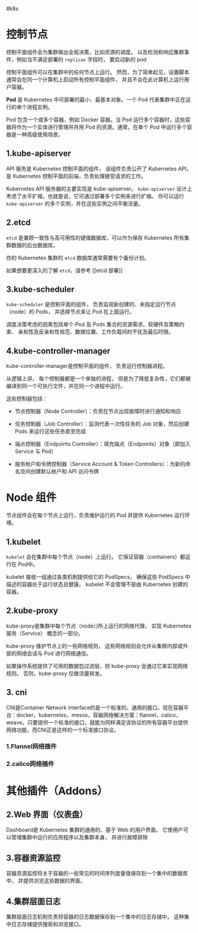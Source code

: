 #k8s

# 控制节点

控制平面组件会为集群做出全局决策，比如资源的调度。 以及检测和响应集群事件，例如当不满足部署的 `replicas` 字段时， 要启动新的 pod

控制平面组件可以在集群中的任何节点上运行。 然而，为了简单起见，设置脚本通常会在同一个计算机上启动所有控制平面组件， 并且不会在此计算机上运行用户容器。 

**Pod** 是 Kubernetes 中可部署的最小、最基本对象。一个 Pod 代表集群中正在运行的单个进程实例。

Pod 包含一个或多个容器，例如 Docker 容器。当 Pod 运行多个容器时，这些容器将作为一个实体进行管理并共用 Pod 的资源。通常，在单个 Pod 中运行多个容器是一种高级使用场景。

## 1.kube-apiserver

API 服务是 Kubernetes 控制平面的组件， 该组件负责公开了 Kubernetes API，是 Kubernetes 控制平面的前端，负责处理接受请求的工作。

Kubernetes API 服务器的主要实现是 kube-apiserver。 `kube-apiserver` 设计上考虑了水平扩缩，也就是说，它可通过部署多个实例来进行扩缩。 你可以运行 `kube-apiserver` 的多个实例，并在这些实例之间平衡流量。

## 2.etcd

`etcd` 是兼顾一致性与高可用性的键值数据库，可以作为保存 Kubernetes 所有集群数据的后台数据库。

你的 Kubernetes 集群的 `etcd` 数据库通常需要有个备份计划。

如果想要更深入的了解 `etcd`，请参考 [[etcd 部署]]

## 3.kube-scheduler

`kube-scheduler` 是控制平面的组件， 负责监视新创建的、未指定运行节点（node）的 Pods， 并选择节点来让 Pod 在上面运行。

调度决策考虑的因素包括单个 Pod 及 Pods 集合的资源需求、软硬件及策略约束、 亲和性及反亲和性规范、数据位置、工作负载间的干扰及最后时限。

## 4.kube-controller-manager

kube-controller-manager是控制平面的组件， 负责运行控制器进程。

从逻辑上讲， 每个控制器都是一个单独的进程， 但是为了降低复杂性，它们都被编译到同一个可执行文件，并在同一个进程中运行。

这些控制器包括：

*   节点控制器（Node Controller）：负责在节点出现故障时进行通知和响应

*   任务控制器（Job Controller）：监测代表一次性任务的 Job 对象，然后创建 Pods 来运行这些任务直至完成

*   端点控制器（Endpoints Controller）：填充端点（Endpoints）对象（即加入 Service 与 Pod）

*   服务帐户和令牌控制器（Service Account & Token Controllers）：为新的命名空间创建默认帐户和 API 访问令牌



# Node 组件

节点组件会在每个节点上运行，负责维护运行的 Pod 并提供 Kubernetes 运行环境。

## 1.kubelet

`kubelet` 会在集群中每个节点（node）上运行。 它保证容器（containers）都运行在 Pod中。

kubelet 接收一组通过各类机制提供给它的 PodSpecs， 确保这些 PodSpecs 中描述的容器处于运行状态且健康。 kubelet 不会管理不是由 Kubernetes 创建的容器。

## 2.kube-proxy

kube-proxy是集群中每个节点（node）)所上运行的网络代理， 实现 Kubernetes 服务（Service） 概念的一部分。

kube-proxy 维护节点上的一些网络规则， 这些网络规则会允许从集群内部或外部的网络会话与 Pod 进行网络通信。

如果操作系统提供了可用的数据包过滤层，则 kube-proxy 会通过它来实现网络规则。 否则，kube-proxy 仅做流量转发。

## 3. cni
CNI是Container Network Interface的是一个标准的，通用的接口。现在容器平台：docker，kubernetes，mesos，容器网络解决方案：flannel，calico，weave。只要提供一个标准的接口，就能为同样满足该协议的所有容器平台提供网络功能，而CNI正是这样的一个标准接口协议。
### 1.Flannel网络插件
### 2.calico网络插件


# 其他插件（Addons）



## 2.Web 界面（仪表盘）

Dashboard是 Kubernetes 集群的通用的、基于 Web 的用户界面。 它使用户可以管理集群中运行的应用程序以及集群本身， 并进行故障排除

## 3.容器资源监控

容器资源监控将关于容器的一些常见的时间序列度量值保存到一个集中的数据库中， 并提供浏览这些数据的界面。

## 4.集群层面日志

集群层面日志机制负责将容器的日志数据保存到一个集中的日志存储中， 这种集中日志存储提供搜索和浏览接口。


